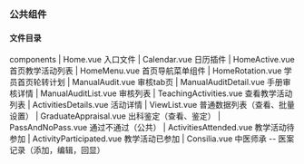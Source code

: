 ### 公共组件

#### 文件目录

components
        |
        Home.vue  入口文件
        |
        Calendar.vue  日历插件
        |
        HomeActive.vue  首页教学活动列表
        |
        HomeMenu.vue  首页导航菜单组件
        |
        HomeRotation.vue  学员首页轮转计划
        |
        ManualAudit.vue  审核tab页
        |
        ManualAuditDetail.vue  手册审核详情
        |
        ManualAuditList.vue  审核列表
        |
        TeachingActivities.vue  查看教学活动列表
        |
        ActivitiesDetails.vue  活动详情
        |
        ViewList.vue  普通数据列表（查看、批量设置）
        |
        GraduateAppraisal.vue  出科鉴定（查看、鉴定）
        |
        PassAndNoPass.vue  通过不通过（公共）
        |
        ActivitiesAttended.vue 教学活动待参加
        |
        ActivityParticipated.vue 教学活动已参加
        |
        Consilia.vue 中医师承 -- 医案记录（添加，编辑，回显）



